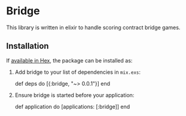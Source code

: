 # Bridge

This library is written in elixir to handle scoring contract bridge games.

## Installation

If [available in Hex](https://hex.pm/docs/publish), the package can be installed as:

  1. Add bridge to your list of dependencies in `mix.exs`:

        def deps do
          [{:bridge, "~> 0.0.1"}]
        end

  2. Ensure bridge is started before your application:

        def application do
          [applications: [:bridge]]
        end
